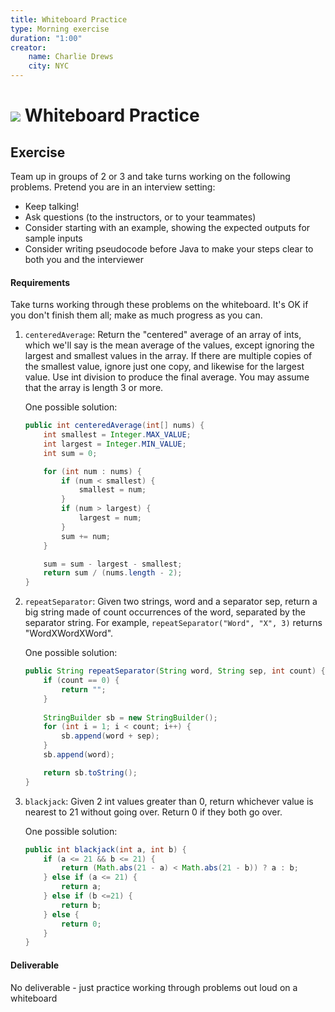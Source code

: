 ```yaml
---
title: Whiteboard Practice
type: Morning exercise
duration: "1:00"
creator:
    name: Charlie Drews
    city: NYC
---
```


# ![](https://ga-dash.s3.amazonaws.com/production/assets/logo-9f88ae6c9c3871690e33280fcf557f33.png) Whiteboard Practice

## Exercise

Team up in groups of 2 or 3 and take turns working on the following problems. Pretend you are in an interview setting:
- Keep talking!
- Ask questions (to the instructors, or to your teammates)
- Consider starting with an example, showing the expected outputs for sample inputs
- Consider writing pseudocode before Java to make your steps clear to both you and the interviewer

#### Requirements

Take turns working through these problems on the whiteboard. It's OK if you don't finish them all; make as much progress as you can.

1. `centeredAverage`: Return the "centered" average of an array of ints, which we'll say is the mean average of the values, except ignoring the largest and smallest values in the array. If there are multiple copies of the smallest value, ignore just one copy, and likewise for the largest value. Use int division to produce the final average. You may assume that the array is length 3 or more.

	One possible solution:

	```java
	public int centeredAverage(int[] nums) {
		int smallest = Integer.MAX_VALUE;
		int largest = Integer.MIN_VALUE;
		int sum = 0;

		for (int num : nums) {
			if (num < smallest) {
				smallest = num;
			}
			if (num > largest) {
				largest = num;
			}
			sum += num;
		}

		sum = sum - largest - smallest;
		return sum / (nums.length - 2);
	}
	```

2. `repeatSeparator`: Given two strings, word and a separator sep, return a big string made of count occurrences of the word, separated by the separator string. For example, `repeatSeparator("Word", "X", 3)` returns "WordXWordXWord".

	One possible solution:

	```java
	public String repeatSeparator(String word, String sep, int count) {
		if (count == 0) {
			return "";
		}
	  
		StringBuilder sb = new StringBuilder();
		for (int i = 1; i < count; i++) {
			sb.append(word + sep);
		}
		sb.append(word);

		return sb.toString();
	}
	```

3. `blackjack`: Given 2 int values greater than 0, return whichever value is nearest to 21 without going over. Return 0 if they both go over.

	One possible solution:

	```java
	public int blackjack(int a, int b) {
		if (a <= 21 && b <= 21) {
			return (Math.abs(21 - a) < Math.abs(21 - b)) ? a : b;
		} else if (a <= 21) {
			return a;
		} else if (b <=21) {
			return b;
		} else {
			return 0;
		}
	}
	```

#### Deliverable

No deliverable - just practice working through problems out loud on a whiteboard
